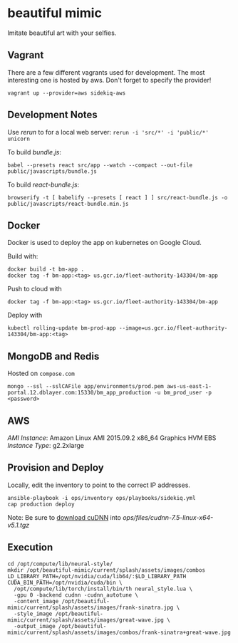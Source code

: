 # beautiful mimic

Imitate beautiful art with your selfies.

## Vagrant

There are a few different vagrants used for development.
The most interesting one is hosted by aws.  Don't forget to specify the provider!

```
vagrant up --provider=aws sidekiq-aws
```

## Development Notes

Use _rerun_ to for a local web server:
`rerun -i 'src/*' -i 'public/*' unicorn`

To build _bundle.js_:

`babel --presets react src/app --watch --compact --out-file public/javascripts/bundle.js`

To build _react-bundle.js_:

`browserify -t [ babelify --presets [ react ] ] src/react-bundle.js -o public/javascripts/react-bundle.min.js`

## Docker

Docker is used to deploy the app on kubernetes on Google Cloud.  

Build with:

```
docker build -t bm-app .
docker tag -f bm-app:<tag> us.gcr.io/fleet-authority-143304/bm-app
```

Push to cloud with

```
docker tag -f bm-app:<tag> us.gcr.io/fleet-authority-143304/bm-app
```

Deploy with

```
kubectl rolling-update bm-prod-app --image=us.gcr.io/fleet-authority-143304/bm-app:<tag>
```

## MongoDB and Redis

Hosted on `compose.com`

```
mongo --ssl --sslCAFile app/environments/prod.pem aws-us-east-1-portal.12.dblayer.com:15330/bm_app_production -u bm_prod_user -p <password>
```

## AWS

*AMI Instance*: Amazon Linux AMI 2015.09.2 x86_64 Graphics HVM EBS
*Instance Type*: g2.2xlarge

## Provision and Deploy

Locally, edit the inventory to point to the correct IP addresses.

```
ansible-playbook -i ops/inventory ops/playbooks/sidekiq.yml
cap production deploy
```

Note: Be sure to [download cuDNN](https://developer.nvidia.com/rdp/cudnn-download) into _ops/files/cudnn-7.5-linux-x64-v5.1.tgz_

## Execution

```
cd /opt/compute/lib/neural-style/
mkdir /opt/beautiful-mimic/current/splash/assets/images/combos
LD_LIBRARY_PATH=/opt/nvidia/cuda/lib64/:$LD_LIBRARY_PATH CUDA_BIN_PATH=/opt/nvidia/cuda/bin \ 
  /opt/compute/lib/torch/install/bin/th neural_style.lua \
  -gpu 0 -backend cudnn -cudnn_autotune \
  -content_image /opt/beautiful-mimic/current/splash/assets/images/frank-sinatra.jpg \
  -style_image /opt/beautiful-mimic/current/splash/assets/images/great-wave.jpg \
  -output_image /opt/beautiful-mimic/current/splash/assets/images/combos/frank-sinatra+great-wave.jpg
```
